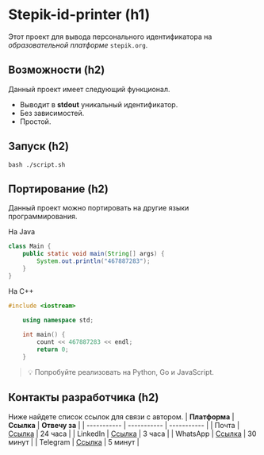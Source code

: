 # **Stepik-id-printer (h1)**
Этот проект для вывода персонального идентификатора на *образовательной платформе* ```stepik.org```.
## **Возможности (h2)**
Данный проект имеет следующий функционал. 
* Выводит в **stdout** уникальный идентификатор. 
* Без зависимостей. 
* Простой. 
## **Запуск (h2)**
	bash ./script.sh
## **Портирование (h2)**
Данный проект можно портировать на другие языки программирования. 

На Java
```Java
class Main {
    public static void main(String[] args) {
        System.out.println("467887283");
    }
}
```
На C++
```C++
#include <iostream>

    using namespace std;
    
	int main() {
	    count << 467887283 << endl;
	    return 0;
	}
```
> 💡 Попробуйте реализовать на Python, Go и JavaScript.
## **Контакты разработчика (h2)**
Ниже найдете список ссылок для связи с автором.
| **Платформа** | **Ссылка**                                       | **Отвечу за** |
| -----------   | -----------                                      | -----------   |
| Почта         | [Ссылка](https://github.com/Userstree/jusan-git) | 24 часа       |
| LinkedIn      | [Ссылка](https://github.com/Userstree/jusan-git) | 3 часа        |
| WhatsApp      | [Ссылка](https://github.com/Userstree/jusan-git) | 30 минут      |
| Telegram      | [Ссылка](https://github.com/Userstree/jusan-git) | 5 минут       |
